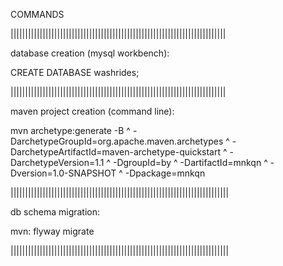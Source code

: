 COMMANDS

||||||||||||||||||||||||||||||||||||||||||||||||||||||||||||||||||||||||||

database creation (mysql workbench):

CREATE DATABASE washrides;

||||||||||||||||||||||||||||||||||||||||||||||||||||||||||||||||||||||||||

maven project creation (command line):

mvn archetype:generate -B ^
    -DarchetypeGroupId=org.apache.maven.archetypes ^
    -DarchetypeArtifactId=maven-archetype-quickstart ^
    -DarchetypeVersion=1.1 ^
    -DgroupId=by ^
    -DartifactId=mnkqn ^
    -Dversion=1.0-SNAPSHOT ^
    -Dpackage=mnkqn

|||||||||||||||||||||||||||||||||||||||||||||||||||||||||||||||||||||||||||

db schema migration:

mvn: flyway migrate

|||||||||||||||||||||||||||||||||||||||||||||||||||||||||||||||||||||||||||
